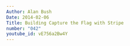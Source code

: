 ```yaml
---
Author: Alan Bush
Date: 2014-02-06
Title: Building Capture the Flag with Stripe
number: "042"
youtube_id: vE756a2Bw4Y
---
```



